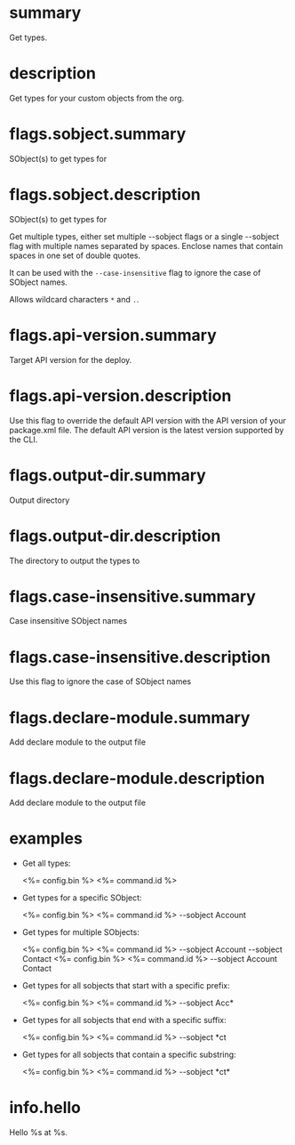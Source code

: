# summary

Get types.

# description

Get types for your custom objects from the org.

# flags.sobject.summary

SObject(s) to get types for

# flags.sobject.description

SObject(s) to get types for

Get multiple types, either set multiple --sobject <name> flags or a single --sobject flag with multiple names separated by spaces. Enclose names that contain spaces in one set of double quotes.

It can be used with the `--case-insensitive` flag to ignore the case of SObject names.

Allows wildcard characters `*` and `.`.

# flags.api-version.summary

Target API version for the deploy.

# flags.api-version.description

Use this flag to override the default API version with the API version of your package.xml file. The default API version is the latest version supported by the CLI.

# flags.output-dir.summary

Output directory

# flags.output-dir.description

The directory to output the types to

# flags.case-insensitive.summary

Case insensitive SObject names

# flags.case-insensitive.description

Use this flag to ignore the case of SObject names

# flags.declare-module.summary

Add declare module to the output file

# flags.declare-module.description

Add declare module to the output file

# examples

- Get all types:

  <%= config.bin %> <%= command.id %>

- Get types for a specific SObject:

  <%= config.bin %> <%= command.id %> --sobject Account

- Get types for multiple SObjects:

  <%= config.bin %> <%= command.id %> --sobject Account --sobject Contact
  <%= config.bin %> <%= command.id %> --sobject Account Contact

- Get types for all sobjects that start with a specific prefix:

  <%= config.bin %> <%= command.id %> --sobject Acc\*

- Get types for all sobjects that end with a specific suffix:

  <%= config.bin %> <%= command.id %> --sobject \*ct

- Get types for all sobjects that contain a specific substring:

  <%= config.bin %> <%= command.id %> --sobject \*ct\*

# info.hello

Hello %s at %s.
